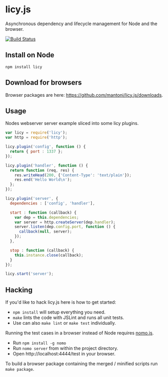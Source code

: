# licy.js

Asynchronous dependency and lifecycle management for Node and the browser.

[![Build Status](https://secure.travis-ci.org/mantoni/licy.js.png?branch=master)](http://travis-ci.org/mantoni/licy.js)

## Install on Node

```
npm install licy
```

## Download for browsers

Browser packages are here: https://github.com/mantoni/licy.js/downloads.

## Usage

Nodes webserver server example sliced into some licy plugins.

```js
var licy = require('licy');
var http = require('http');

licy.plugin('config', function () {
  return { port : 1337 };
});

licy.plugin('handler', function () {
  return function (req, res) {
    res.writeHead(200, {'Content-Type': 'text/plain'});
    res.end('Hello World\n');
  };
});

licy.plugin('server', {
  dependencies : ['config', 'handler'],

  start : function (callback) {
    var dep = this.dependencies;
    var server = http.createServer(dep.handler);
    server.listen(dep.config.port, function () {
      callback(null, server);
    });
  },

  stop : function (callback) {
    this.instance.close(callback);
  }
});

licy.start('server');
```

## Hacking

If you'd like to hack licy.js here is how to get started:

 - `npm install` will setup everything you need.
 - `make` lints the code with JSLint and runs all unit tests.
 - Use can also `make lint` or `make test` individually.

Running the test cases in a browser instead of Node requires [nomo.js](https://github.com/mantoni/nomo.js).

 - Run `npm install -g nomo`
 - Run `nomo server` from within the project directory.
 - Open http://localhost:4444/test in your browser.

To build a browser package containing the merged / minified scripts run `make package`.
